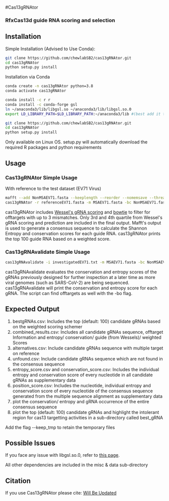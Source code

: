 #Cas13gRNAtor

### RfxCas13d guide RNA scoring and selection

Installation
------------

Simple Installation (Advised to Use Conda):
```bash
git clone https://github.com/chewlabSB2/cas13gRNAtor.git
cd cas13gRNAtor 
python setup.py install
```

Installation via Conda
```bash
conda create -n cas13gRNAtor python=3.8
conda activate cas13gRNAtor

conda install -c r r
conda install -c conda-forge gsl
ln ~/anaconda3/lib/libgsl.so ~/anaconda3/lib/libgsl.so.0
export LD_LIBRARY_PATH=$LD_LIBRARY_PATH:~/anaconda3/lib #(best add it to ~/.basrc)

git clone https://github.com/chewlabSB2/cas13gRNAtor.git
cd cas13gRNAtor 
python setup.py install
```

Only available on Linux OS. setup.py will automatically download the required R packages and python requirements

Usage
-----

### Cas13gRNAtor Simple Usage
With reference to the test dataset (EV71 Virus)
```bash
mafft --add NonMSAEV71.fasta --keeplength --reorder --nomemsave --thread $thread referenceEV71.fasta 1> MSAEV71.fasta 2> error.log
cas13gRNAtor -r referenceEV71.fasta -m MSAEV71.fasta -bc NonMSAEV71.fasta -t 8 -p cas13gRNAtor --mismatch 5 -bo Homo_sapiens.GRCh38.cdna.all.fa
```
cas13gRNAtor includes [Wessel's gRNA scoring](https://gitlab.com/sanjanalab/cas13/-/tree/master/Cas13designGuidePredictor) and [bowtie](http://bowtie-bio.sourceforge.net/manual.shtml) to filter for offtargets with up to 3 mismatches. Only 3rd and 4th quartile from Wessel's gRNA scoring and prediction are included in the final output. Mafft's output is used to generate a consensus sequence to calculate the Shannon Entropy and conservation scores for each guide RNA. cas13gRNAtor prints the top 100 guide RNA based on a weighted score. 

### Cas13gRNAvalidate Simple Usage

```bash
cas13gRNAvalidate -i investigatedEV71.txt -m MSAEV71.fasta -bc NonMSAEV71.fasta -t 8 -p cas13gRNAvalidate-test --mismatch 5 -r referenceEV71.fasta -bo Homo_sapiens.GRCh38.cdna.all.fa 
```

cas13gRNAvalidate evaluates the conservation and entropy scores of the gRNAs previously designed for further inspection at a later time as more viral genomes (such as SARS-CoV-2) are being sequenced. cas13gRNAvalidate will print the conservation and entropy score for each gRNA. The script can find offtargets as well with the -bo flag. 

Expected Output
---------------
1. bestgRNAs.csv: Includes the top (default: 100) candidate gRNAs based on the weighted scoring schemer
2. combined_results.csv: Includes all candidate gRNAs sequence, offtarget Information and entropy/ conservation/ guide (from Wessels)/ weighted Scores
3. alternatives.csv: Include candidate gRNAs sequence with multiple target on reference
4. unfound.csv: Include candidate gRNAs sequence which are not found in the consensus sequence
5. entropy_score.csv and conservation_score.csv: Includes the individual entropy and conservation score of every nucleotide in all candidate gRNAs as supplementary data
6. position_score.csv: Includes the nucleotide, individual entropy and conservation score of every nucleotide of the consensus sequence generated from the multiple sequence alignment as supplementary data 
7. plot the conservation/ entropy and gRNA occurrence of the entire consensus sequence
8. plot the top (default: 100) candidate gRNAs and highlight the intolerant region for cas13 targetting activities in a sub-directory called best_gRNA

Add the flag --keep_tmp to retain the temporary files 

Possible Issues
---------------
If you face any issue with libgsl.so.0, refer to [this page](https://stackoverflow.com/questions/22222666/error-while-loading-shared-libraries-libgsl-so-0-cannot-open-shared-object-fil). 

All other dependencies are included in the misc & data sub-directory

Citation 
--------
If you use Cas13gRNAtor please cite: [Will Be Updated]()
